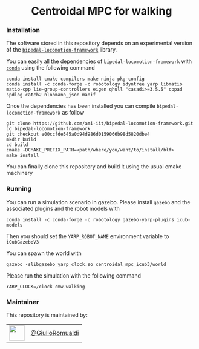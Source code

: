 <h1 align="center">
 Centroidal MPC for walking
</h1>


### Installation

The software stored in this repository depends on an experimental version of the [`bipedal-locomotion-framework`](https://github.com/ami-iit/bipedal-locomotion-framework/tree/feature/CentroidalMPC)  library.

You can easily all the dependencies of `bipedal-locomotion-framework` with [`conda`](https://docs.conda.io) using the following command

```
conda install cmake compilers make ninja pkg-config
conda install -c conda-forge -c robotology idyntree yarp libmatio matio-cpp lie-group-controllers eigen qhull "casadi>=3.5.5" cppad spdlog catch2 nlohmann_json manif
```

Once the dependencies has been installed you can compile `bipedal-locomotion-framework` as follow

```
git clone https://github.com/ami-iit/bipedal-locomotion-framework.git
cd bipedal-locomotion-framework
git checkout e00ccfde545a0d94d986d0159066b98d5820dbe4
mkdir build
cd build
cmake -DCMAKE_PREFIX_PATH=<path/where/you/want/to/install/blf>
make install
```

You can finally clone this repository and build it using the usual cmake machinery

### Running

You can run a simulation scenario in gazebo. Please install `gazebo` and the associated plugins and the robot models with

```
conda install -c conda-forge -c robotology gazebo-yarp-plugins icub-models
```

Then you should set the `YARP_ROBOT_NAME` environment variable to `iCubGazeboV3`

You can spawn the world with

```
gazebo -slibgazebo_yarp_clock.so centroidal_mpc_icub3/world
```

Please run the simulation with the following command

```
YARP_CLOCK=/clock cmw-walking
```

### Maintainer

This repository is maintained by:

|                                                              |                                                      |
| :----------------------------------------------------------: | :--------------------------------------------------: |
| [<img src="https://github.com/GiulioRomualdi.png" width="40">](https://github.com/GiulioRomualdi) | [@GiulioRomualdi](https://github.com/GiulioRomualdi) |
